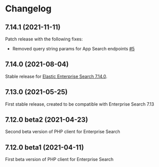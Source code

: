 # Changelog

## 7.14.1 (2021-11-11)

Patch release with the following fixes:

- Removed query string params for App Search endpoints 
  [#5](https://github.com/elastic/enterprise-search-php/pull/5)

## 7.14.0 (2021-08-04)

Stable release for [Elastic Enterprise Search 7.14.0](https://www.elastic.co/guide/en/enterprise-search/master/release-notes-7.14.0.html).

## 7.13.0 (2021-05-25)

First stable release, created to be compatible with Enterprise Search 7.13

## 7.12.0 beta2 (2021-04-23)

Second beta version of PHP client for Enterprise Search

## 7.12.0 beta1 (2021-04-11)

First beta version of PHP client for Enterprise Search